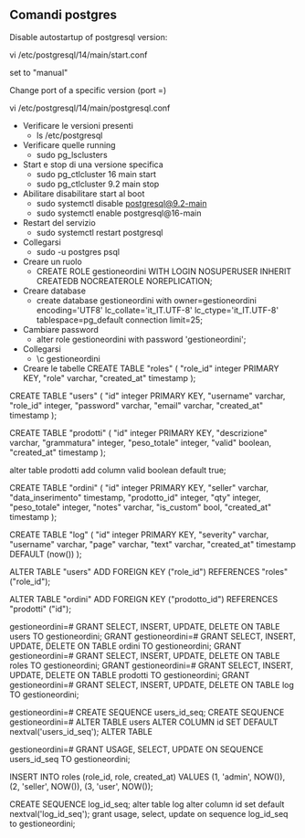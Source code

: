 ## Comandi postgres

Disable autostartup of postgresql version:

vi /etc/postgresql/14/main/start.conf

set to "manual"


Change port of a specific version (port =)

vi /etc/postgresql/14/main/postgresql.conf

- Verificare le versioni presenti
  - ls /etc/postgresql
- Verificare quelle running
  - sudo pg_lsclusters
- Start e stop di una versione specifica
  - sudo pg_ctlcluster 16 main start
  - sudo pg_ctlcluster 9.2 main stop
- Abilitare disabilitare start al boot
  - sudo systemctl disable postgresql@9.2-main
  - sudo systemctl enable postgresql@16-main
- Restart del servizio
  - sudo systemctl restart postgresql
- Collegarsi
  - sudo -u postgres psql
- Creare un ruolo
  - CREATE ROLE gestioneordini WITH LOGIN NOSUPERUSER INHERIT CREATEDB NOCREATEROLE NOREPLICATION;
- Creare database
  - create database gestioneordini with owner=gestioneordini encoding='UTF8' lc_collate='it_IT.UTF-8' lc_ctype='it_IT.UTF-8' tablespace=pg_default connection limit=25;
- Cambiare password
  - alter role gestioneordini with password 'gestioneordini';
- Collegarsi
  - \c gestioneordini
- Creare le tabelle
  CREATE TABLE "roles" (
  "role_id" integer PRIMARY KEY,
  "role" varchar,
  "created_at" timestamp
  );

CREATE TABLE "users" (
"id" integer PRIMARY KEY,
"username" varchar,
"role_id" integer,
"password" varchar,
"email" varchar,
"created_at" timestamp
);

CREATE TABLE "prodotti" (
"id" integer PRIMARY KEY,
"descrizione" varchar,
"grammatura" integer,
"peso_totale" integer,
"valid" boolean,
"created_at" timestamp
);

alter table prodotti add column valid  boolean default true;

CREATE TABLE "ordini" (
"id" integer PRIMARY KEY,
"seller" varchar,
"data_inserimento" timestamp,
"prodotto_id" integer,
"qty" integer,
"peso_totale" integer,
"notes" varchar,
"is_custom" bool,
"created_at" timestamp
);

CREATE TABLE "log" (
"id" integer PRIMARY KEY,
"severity" varchar,
"username" varchar,
"page" varchar,
"text" varchar,
"created_at" timestamp DEFAULT (now())
);

ALTER TABLE "users" ADD FOREIGN KEY ("role_id") REFERENCES "roles" ("role_id");

ALTER TABLE "ordini" ADD FOREIGN KEY ("prodotto_id") REFERENCES "prodotti" ("id");

gestioneordini=# GRANT SELECT, INSERT, UPDATE, DELETE ON TABLE users TO gestioneordini;
GRANT
gestioneordini=# GRANT SELECT, INSERT, UPDATE, DELETE ON TABLE ordini TO gestioneordini;
GRANT
gestioneordini=# GRANT SELECT, INSERT, UPDATE, DELETE ON TABLE roles TO gestioneordini;
GRANT
gestioneordini=# GRANT SELECT, INSERT, UPDATE, DELETE ON TABLE prodotti TO gestioneordini;
GRANT
gestioneordini=# GRANT SELECT, INSERT, UPDATE, DELETE ON TABLE log TO gestioneordini;

gestioneordini=# CREATE SEQUENCE users_id_seq;
CREATE SEQUENCE
gestioneordini=# ALTER TABLE users ALTER COLUMN id SET DEFAULT nextval('users_id_seq');
ALTER TABLE

gestioneordini=# GRANT USAGE, SELECT, UPDATE ON SEQUENCE users_id_seq TO gestioneordini;

INSERT INTO roles (role_id, role, created_at) VALUES
(1, 'admin', NOW()),
(2, 'seller', NOW()),
(3, 'user', NOW());

CREATE SEQUENCE log_id_seq;
alter table log alter column id set default nextval('log_id_seq');
grant usage, select, update on sequence log_id_seq to gestioneordini;